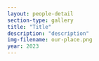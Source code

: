 ```yaml
---
layout: people-detail
section-type: gallery
title: "Title"
description: "description"
img-filename: our-place.png
year: 2023
---
```

